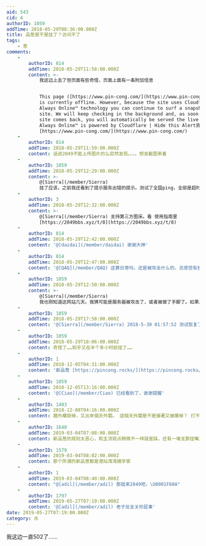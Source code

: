 ```yaml
---
aid: 543
cid: 4
authorID: 1059
addTime: 2018-05-29T08:36:00.000Z
title: 品葱是不是挂了？访问不了
tags:
    - 葱
comments:
    -
        authorID: 814
        addTime: 2018-05-29T11:58:00.000Z
        content: >-
            我这边上去了但页面有些奇怪，页面上面有一条附加信息


            This page ([https://www.pin-cong.com/](https://www.pin-cong.com/))
            is currently offline. However, because the site uses Cloudflare's
            Always Online™ technology you can continue to surf a snapshot of the
            site. We will keep checking in the background and, as soon as the
            site comes back, you will automatically be served the live version.
            Always Online™ is powered by Cloudflare | Hide this Alert资料来源: 品葱
            [https://www.pin-cong.com/](https://www.pin-cong.com/)
    -
        authorID: 814
        addTime: 2018-05-29T11:59:00.000Z
        content: 话说2049不能上传图片的么突然发现。。。。想发截图来着
    -
        authorID: 1059
        addTime: 2018-05-29T12:29:00.000Z
        content: >-
            @[Sierra](/member/Sierra)
            挂了应该，之前我还看到了提示服务出错的提示。测试了全国ping，全部是超时的……看样是问题还不小
    -
        authorID: 3
        addTime: 2018-05-29T12:32:00.000Z
        content: >-
            @[Sierra](/member/Sierra) 支持第三方图床。看 使用指南里
            [https://2049bbs.xyz/t/8](https://2049bbs.xyz/t/8)
    -
        authorID: 814
        addTime: 2018-05-29T12:42:00.000Z
        content: '@[daidai](/member/daidai) 谢谢大神'
    -
        authorID: 814
        addTime: 2018-05-29T12:47:00.000Z
        content: '@[QAQ](/member/QAQ) 这算日常吗，还是被攻击什么的，总感觉有些不妙'
    -
        authorID: 1059
        addTime: 2018-05-29T12:50:00.000Z
        content: >-
            @[Sierra](/member/Sierra)
            我也刚知道这网站几天。我猜可能是服务器被攻击了，或者被做了手脚了。如果是服务器出错，起码还能挂个提示页面，现在啥都没了。
    -
        authorID: 1059
        addTime: 2018-05-29T17:58:00.000Z
        content: '@[Sierra](/member/Sierra) 2018-5-30 01:57:52 测试恢复了。暂时没看到有有关说明……'
    -
        authorID: 1059
        addTime: 2018-05-29T18:06:00.000Z
        content: 奇怪了……知乎又在半个多小时前挂了……
    -
        authorID: 1
        addTime: 2018-12-05T04:31:00.000Z
        content: '新品葱 [https://pincong.rocks/](https://pincong.rocks/)'
    -
        authorID: 1059
        addTime: 2018-12-05T13:16:00.000Z
        content: '@[Ciao](/member/Ciao) 已经看到了，谢谢提醒'
    -
        authorID: 1403
        addTime: 2018-12-08T04:16:00.000Z
        content: 牆外樓掛掉，又出來個天外閣。 這個天外閣是不是接著又被爆掉？ 打不開了
    -
        authorID: 1640
        addTime: 2019-03-04T07:08:00.000Z
        content: 新品葱的规则太恶心，和主流观点稍微不一样就是踩，还有一堆支那挂嘴边的人
    -
        authorID: 1579
        addTime: 2019-03-04T08:02:00.000Z
        content: 那个所谓的新品葱都是港灿湾湾姨学家
    -
        authorID: 1
        addTime: 2019-03-04T08:40:00.000Z
        content: "@[adil](/member/adil) 那就来2049吧，\U0001F60A"
    -
        authorID: 1797
        addTime: 2019-05-27T07:19:00.000Z
        content: '@[adil](/member/adil) 老子反支关你屁事'
date: 2019-05-27T07:19:00.000Z
category: 水
---
```


我这边一直502了……
